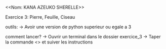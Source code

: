 <<Nom: KANA AZEUKO SHERELLE>>

Exercice 3: Pierre, Feuille, Ciseau

outils:
-> Avoir une version de python superieur ou egale a 3


comment lancer?
-> Ouvrir un terminal dans le dossier exercice_3
-> Taper la commande <<python exercice3.py>> et suiver les instructions